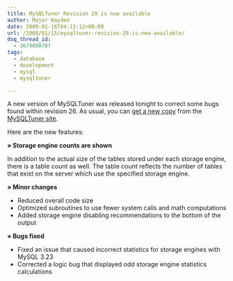 ```yaml
---
title: MySQLTuner Revision 29 is now available
author: Major Hayden
date: 2008-01-16T04:13:12+00:00
url: /2008/01/15/mysqltuner-revision-29-is-now-available/
dsq_thread_id:
  - 3679000787
tags:
  - database
  - development
  - mysql
  - mysqltuner

---
```

A new version of MySQLTuner was released tonight to correct some bugs found within revision 26. As usual, you can [get a new copy][1] from the [MySQLTuner site][2].

Here are the new features:

**&raquo; Storage engine counts are shown**

In addition to the actual size of the tables stored under each storage engine, there is a table count as well. The table count reflects the number of tables that exist on the server which use the specified storage engine.

**&raquo; Minor changes**

  * Reduced overall code size
  * Optimized subroutines to use fewer system calls and math computations
  * Added storage engine disabling recommendations to the bottom of the output

**&raquo; Bugs fixed**

  * Fixed an issue that caused incorrect statistics for storage engines with MySQL 3.23
  * Corrected a logic bug that displayed odd storage engine statistics calculations

 [1]: http://mysqltuner.com/mysqltuner.pl
 [2]: http://mysqltuner.com/